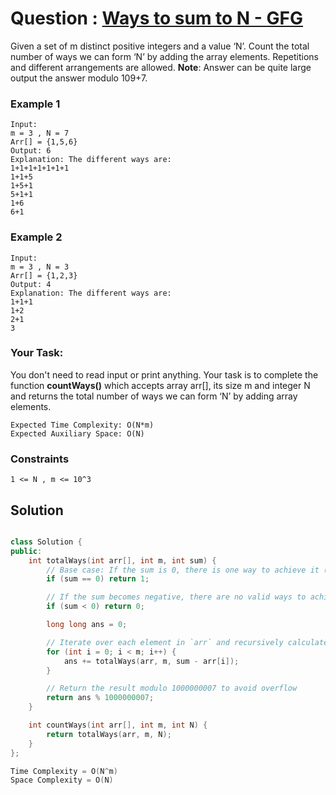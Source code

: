 # Question : [Ways to sum to N - GFG](https://www.geeksforgeeks.org/problems/ways-to-sum-to-n5759/1)

Given a set of m distinct positive integers and a value ‘N’. Count the total number of ways we can form ‘N’ by adding the array elements. Repetitions and different arrangements are allowed.
**Note**: Answer can be quite large output the answer modulo 109+7.

### Example 1

```
Input:
m = 3 , N = 7
Arr[] = {1,5,6}
Output: 6
Explanation: The different ways are:
1+1+1+1+1+1+1
1+1+5
1+5+1
5+1+1
1+6
6+1
```

### Example 2

```
Input:
m = 3 , N = 3
Arr[] = {1,2,3}
Output: 4
Explanation: The different ways are:
1+1+1
1+2
2+1
3
```

### Your Task:

You don't need to read input or print anything. Your task is to complete the function **countWays()** which accepts array arr[], its size m and integer N and returns the total number of ways we can form ‘N’ by adding array elements.

```
Expected Time Complexity: O(N*m)
Expected Auxiliary Space: O(N)
```

### Constraints

`1 <= N , m <= 10^3`

## Solution

```Cpp

class Solution {
public:
    int totalWays(int arr[], int m, int sum) {
        // Base case: If the sum is 0, there is one way to achieve it (by not choosing any element)
        if (sum == 0) return 1;

        // If the sum becomes negative, there are no valid ways to achieve it
        if (sum < 0) return 0;

        long long ans = 0;

        // Iterate over each element in `arr` and recursively calculate the number of ways
        for (int i = 0; i < m; i++) {
            ans += totalWays(arr, m, sum - arr[i]);
        }

        // Return the result modulo 1000000007 to avoid overflow
        return ans % 1000000007;
    }

    int countWays(int arr[], int m, int N) {
        return totalWays(arr, m, N);
    }
};

Time Complexity = O(N^m)
Space Complexity = O(N)
```
